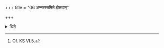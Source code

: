 +++
title = "06 अम्नरस्तमिते होतव्यम्"

+++

<details><summary>थिते</summary>

6. immediately after the sun is set, (the Agnihotra) libation should be offered.[^1]

[^1]: Cf. KS VI.5.
</details>
